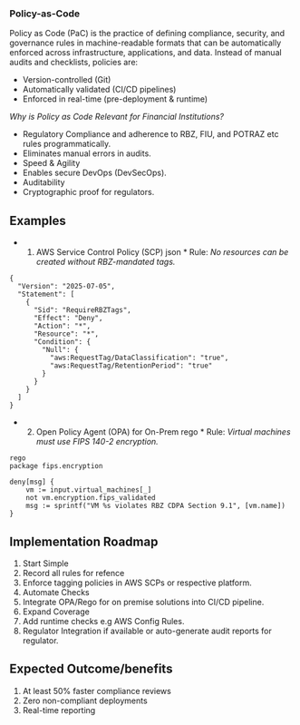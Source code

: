 ### Policy-as-Code

Policy as Code (PaC) is the practice of defining compliance, security, and governance rules in machine-readable formats that can be automatically enforced across infrastructure, applications, and data.
Instead of manual audits and checklists, policies are:

- Version-controlled (Git)
- Automatically validated (CI/CD pipelines)
- Enforced in real-time (pre-deployment & runtime)

*Why is Policy as Code Relevant for Financial Institutions?*
- Regulatory Compliance and adherence to RBZ, FIU, and POTRAZ etc rules programmatically.
- Eliminates manual errors in audits.
- Speed & Agility
- Enables secure DevOps (DevSecOps).
- Auditability
- Cryptographic proof for regulators.


## Examples

* 1. AWS Service Control Policy (SCP) json *
Rule: *No resources can be created without RBZ-mandated tags.*

```
{
  "Version": "2025-07-05",
  "Statement": [
    {
      "Sid": "RequireRBZTags",
      "Effect": "Deny",
      "Action": "*",
      "Resource": "*",
      "Condition": {
        "Null": {
          "aws:RequestTag/DataClassification": "true",
          "aws:RequestTag/RetentionPeriod": "true"
        }
      }
    }
  ]
}

```

* 2. Open Policy Agent (OPA) for On-Prem rego *
Rule: *Virtual machines must use FIPS 140-2 encryption.*

```
rego
package fips.encryption

deny[msg] {
    vm := input.virtual_machines[_]
    not vm.encryption.fips_validated
    msg := sprintf("VM %s violates RBZ CDPA Section 9.1", [vm.name])
}
```
 
## Implementation Roadmap

1. Start Simple
2. Record all rules for refence
3. Enforce tagging policies in AWS SCPs or respective platform.
4. Automate Checks
5. Integrate OPA/Rego for on premise solutions into CI/CD pipeline.
6. Expand Coverage
7. Add runtime checks e.g AWS Config Rules.
8. Regulator Integration if available or auto-generate audit reports for regulator.

## Expected Outcome/benefits
1. At least 50% faster compliance reviews
2. Zero non-compliant deployments
3. Real-time reporting
